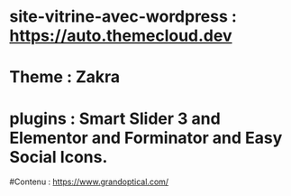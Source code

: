 # site-vitrine-avec-wordpress : https://auto.themecloud.dev
# Theme : Zakra
# plugins : Smart Slider 3 and Elementor and Forminator and Easy Social Icons.
#Contenu : https://www.grandoptical.com/
